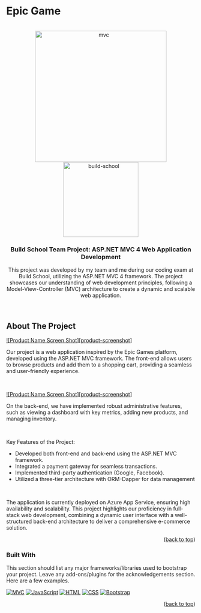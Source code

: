<!-- Improved compatibility of back to top link: See: https://github.com/othneildrew/Best-README-Template/pull/73 -->
<a id="readme-top"></a>

# Epic Game

<!-- PROJECT LOGO -->
<br />
<div align="center">
  <a href="https://github.com/othneildrew/Best-README-Template" style="display: inline-block; vertical-align: top;">
    <img src="https://www.pragimtech.com/wp-content/uploads/2019/04/asp-mvc.jpg" alt="mvc" width="350">
    <img src="https://encrypted-tbn0.gstatic.com/images?q=tbn:ANd9GcQbLkWhhNwEZfdL-A7yiMvDkarGWT9EsTCX-g&s" alt="build-school" width="200">
  </a>

  <h3 align="center">Build School Team Project: ASP.NET MVC 4 Web Application Development</h3>

  <p align="center">
    This project was developed by my team and me during our coding exam at Build School, utilizing the ASP.NET MVC 4 framework. 
    The project showcases our understanding of web development principles, following a Model-View-Controller (MVC) architecture to create a dynamic and scalable web application.
  </p>
</div

<br />
<br />

<!-- ABOUT THE PROJECT -->
## About The Project

[![Product Name Screen Shot][product-screenshot]](https://example.com)

Our project is a web application inspired by the Epic Games platform, developed using the ASP.NET MVC framework. The front-end allows users to browse products and add them to a shopping cart, providing a seamless and user-friendly experience.

<br />

[![Product Name Screen Shot][product-screenshot]](https://example.com)

On the back-end, we have implemented robust administrative features, such as viewing a dashboard with key metrics, adding new products, and managing inventory.

<br />

Key Features of the Project:
* Developed both front-end and back-end using the ASP.NET MVC framework.
* Integrated a payment gateway for seamless transactions.
* Implemented third-party authentication (Google, Facebook).
* Utilized a three-tier architecture with ORM-Dapper for data management

<br />

The application is currently deployed on Azure App Service, ensuring high availability and scalability. This project highlights our proficiency in full-stack web development, combining a dynamic user interface with a well-structured back-end architecture to deliver a comprehensive e-commerce solution.

<p align="right">(<a href="#readme-top">back to top</a>)</p>


### Built With

This section should list any major frameworks/libraries used to bootstrap your project. Leave any add-ons/plugins for the acknowledgements section. Here are a few examples.

[![MVC][ASP.NETmvc]][ASP.NETmvc-url]  [![JavaScript][JavaScript]][JavaScript-url]  [![HTML][HTML]][HTML-url]   [![CSS][CSS]][CSS-url]    [![Bootstrap][Bootstrap]][Bootstrap-url] 

<p align="right">(<a href="#readme-top">back to top</a>)</p>



<!-- MARKDOWN LINKS & IMAGES -->
<!-- https://www.markdownguide.org/basic-syntax/#reference-style-links -->
[ASP.NETmvc]: https://img.shields.io/badge/-ASP.NET%20MVC-purple?style=for-the-badge&logo=dotnet&logoColor=white&labelColor=black
[ASP.NETmvc-url]: https://learn.microsoft.com/en-us/aspnet/mvc/overview/older-versions-1/overview/asp-net-mvc-overview
[JavaScript]: https://img.shields.io/badge/-JavaScript-black?style=for-the-badge&logo=javascript&logoColor=yellow
[JavaScript-url]: https://developer.mozilla.org/en-US/docs/Web/JavaScript
[HTML]: https://img.shields.io/badge/-HTML-orange?style=for-the-badge&logo=html5&logoColor=white
[HTML-url]: https://developer.mozilla.org/en-US/docs/Web/HTML
[CSS]: https://img.shields.io/badge/-CSS-darkblue?style=for-the-badge&logo=css3&logoColor=white
[CSS-url]: https://developer.mozilla.org/en-US/docs/Learn/Getting_started_with_the_web/CSS_basics
[Bootstrap]: https://img.shields.io/badge/-Bootstrap-purple?style=for-the-badge&logo=bootstrap&logoColor=white
[Bootstrap-url]: https://getbootstrap.com/
